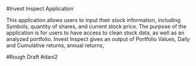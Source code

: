 #Invest Inspect Application

This application allows users to input their stock information, including Symbols, quantity of shares, and current stock price. The purpose of the application is for users to have access to clean stock data, as well as an analyzed portfolio. 
Invest Inspect gives an output of Portfolio Values, Daily and Cumulative returns, annual returns, 

#Rough Draft
#dani2
